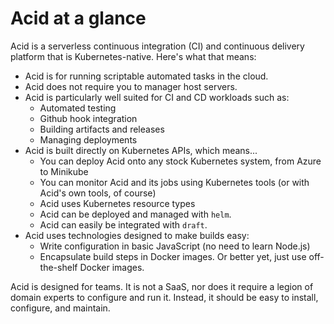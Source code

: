 # Acid at a glance

Acid is a serverless continuous integration (CI) and continuous delivery platform that is
Kubernetes-native. Here's what that means:

- Acid is for running scriptable automated tasks in the cloud.
- Acid does not require you to manager host servers.
- Acid is particularly well suited for CI and CD workloads such as:
  - Automated testing
  - Github hook integration
  - Building artifacts and releases
  - Managing deployments
- Acid is built directly on Kubernetes APIs, which means...
  - You can deploy Acid onto any stock Kubernetes system, from Azure to Minikube
  - You can monitor Acid and its jobs using Kubernetes tools (or with Acid's own tools, of course)
  - Acid uses Kubernetes resource types
  - Acid can be deployed and managed with `helm`.
  - Acid can easily be integrated with `draft`.
- Acid uses technologies designed to make builds easy:
  - Write configuration in basic JavaScript (no need to learn Node.js)
  - Encapsulate build steps in Docker images. Or better yet, just use off-the-shelf
    Docker images.

Acid is designed for teams. It is not a SaaS, nor does it require a legion of domain experts to configure and run it. Instead, it should be easy to install, configure, and maintain.
